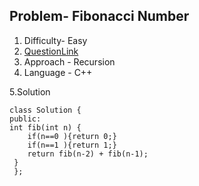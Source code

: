 ## Problem- Fibonacci Number
1. Difficulty- Easy 
2. [QuestionLink](https://leetcode.com/problems/fibonacci-number/description/)
3. Approach - Recursion
4. Language - C++


5.Solution
     
       
    class Solution {
    public:
    int fib(int n) {
        if(n==0 ){return 0;}
        if(n==1 ){return 1;}
        return fib(n-2) + fib(n-1);
     }
     };
 
   
      
        